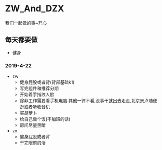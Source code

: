 # ZW_And_DZX
我们一起做的事~开心

## 每天都要做
* 健身

### 2019-4-22
*  zw
	*  健身屁股或者背(背部基础k1)
	*  写完组件和推荐分期
	*  开始着手指纹人脸
	* 除非工作需要看手机电脑.其他一律不看,没事干就出去走走,北京景点随便逛或者听收音机
	*  买胡萝卜
	*  给自己做个饭(不加班的话)
 	* 房间尽量黑暗
* zx
	*	健身屁股或者背
	*	干完眼前的活

  
